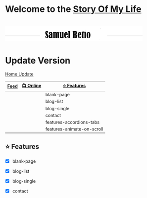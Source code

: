 Welcome to the
[Story Of My Life][6]
==================
[![storyofmylife version][som-image]][som-url]
==================
Update Version
==================
         
[Home Update][3]

| [Feed][5]  |[:tv: Online][1]|[:star: Features][4]|
| ---------- | ---------  | --------------------------|
|            |            |blank-page                 |
|            |            |blog-list                  |
|            |            |blog-single                |
|            |            |contact                    |
|            |            |features-accordions-tabs   |
|            |            |features-animate-on-scroll |

## :star: Features
- [x] blank-page
- [x] blog-list 
- [x] blog-single
- [x] contact 


[1]: https://samuelbetio.github.io/storyofmylife
[2]: https://github.com/samuelbetio/storyofmylife/edit/master/LICENSE
[3]: https://github.com/samuelbetio/storyofmylife/edit/master/index.html
[4]: #star-features
[5]: https://samuelbetio.github.io/storyofmylife/feed.xml
[6]: https://github.com/samuelbetio/storyofmylife/edit/master/feed.xml
[7]: https://github.com/samuelbetio/storyofmylife/releases
[som-image]: https://github.com/samuelbetio/storyofmylife/blob/master/assets/img/logo.png
[som-url]: https://github.com/samuelbetio/storyofmylife/releases
